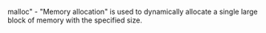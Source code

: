 malloc" - "Memory allocation" is used to dynamically allocate a single large block of memory with the specified size.
